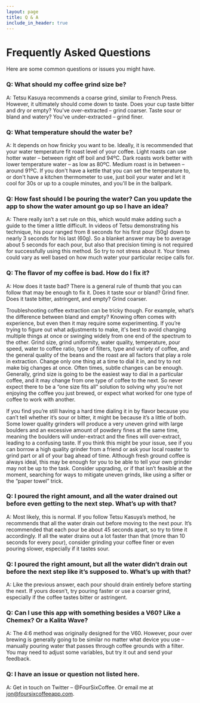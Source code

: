 ```yaml
---
layout: page
title: Q & A
include_in_header: true
---
```


# Frequently Asked Questions
Here are some common questions or issues you might have.

### Q: What should my coffee grind size be?
A: Tetsu Kasuya recommends a coarse grind, similar to French Press. However, it ultimately should come down to taste. Does your cup taste bitter and dry or empty? You've over-extracted – grind coarser. Taste sour or bland and watery? You've under-extracted – grind finer.
<br>
### Q: What temperature should the water be?
A: It depends on how finicky you want to be. Ideally, it is recommended that your water temperature fit roast level of your coffee. Light roasts can use hotter water – between right off boil and 94ºC. Dark roasts work better with lower temperature water – as low as 80ºC. Medium roast is in between – around 91ºC. If you don't have a kettle that you can set the temperature to, or don't have a kitchen thermometer to use, just boil your water and let it cool for 30s or up to a couple minutes, and you'll be in the ballpark.
<br>
### Q: How fast should I be pouring the water? Can you update the app to show the water amount go up so I have an idea?
A: There really isn’t a set rule on this, which would make adding such a guide to the timer a little difficult. In videos of Tetsu demonstrating his technique, his pour ranged from 8 seconds for his first pour (50g) down to nearly 3 seconds for his last (60g). So a blanket answer may be to average about 5 seconds for each pour, but also that precision timing is not required for successfully using this method. So try to not stress about it. Your times could vary as well based on how much water your particular recipe calls for.
<br>
### Q: The flavor of my coffee is bad. How do I fix it?
A: How does it taste bad? There is a general rule of thumb that you can follow that may be enough to fix it. Does it taste sour or bland? Grind finer. Does it taste bitter, astringent, and empty? Grind coarser.

Troubleshooting coffee extraction can be tricky though. For example, what’s the difference between bland and empty? Knowing often comes with experience, but even then it may require some experimenting. If you’re trying to figure out what adjustments to make, it's best to avoid changing multiple things at once or swinging widely from one end of the spectrum to the other. Grind size, grind uniformity, water quality, temperature, pour speed, water to coffee ratio, type of filters, type and variety of coffee, and the general quality of the beans and the roast are all factors that play a role in extraction. Change only one thing at a time to dial it in, and try to not make big changes at once. Often times, subtle changes can be enough. Generally, grind size is going to be the easiest way to dial in a particular coffee, and it may change from one type of coffee to the next. So never expect there to be a “one size fits all” solution to solving why you’re not enjoying the coffee you just brewed, or expect what worked for one type of coffee to work with another.

If you find you’re still having a hard time dialing it in by flavor because you can’t tell whether it’s sour or bitter, it might be because it’s a little of both. Some lower quality grinders will produce a very uneven grind with large boulders and an excessive amount of powdery fines at the same time, meaning the boulders will under-extract and the fines will over-extract, leading to a confusing taste. If you think this might be your issue, see if you can borrow a high quality grinder from a friend or ask your local roaster to grind part or all of your bag ahead of time. Although fresh ground coffee is always ideal, this may be enough for you to be able to tell your own grinder may not be up to the task. Consider upgrading, or if that isn’t feasible at the moment, searching for ways to mitigate uneven grinds, like using a sifter or the “paper towel” trick.
<br>
### Q: I poured the right amount, and all the water drained out before even getting to the next step. What’s up with that?
A: Most likely, this is normal. If you follow Tetsu Kasuya’s method, he recommends that all the water drain out before moving to the next pour. It’s recommended that each pour be about 45 seconds apart, so try to time it accordingly. If all the water drains out a lot faster than that (more than 10 seconds for every pour), consider grinding your coffee finer or even pouring slower, especially if it tastes sour.
<br>
### Q: I poured the right amount, but all the water didn’t drain out before the next step like it’s supposed to. What’s up with that?
A: Like the previous answer, each pour should drain entirely before starting the next. If yours doesn’t, try pouring faster or use a coarser grind, especially if the coffee tastes bitter or astringent.
<br>
### Q: Can I use this app with something besides a V60? Like a Chemex? Or a Kalita Wave?
A: The 4:6 method was originally designed for the V60. However, pour over brewing is generally going to be similar no matter what device you use – manually pouring water that passes through coffee grounds with a filter. You may need to adjust some variables, but try it out and send your feedback.
<br>
### Q: I have an issue or question not listed here.
A: Get in touch on Twitter – @FourSixCoffee. Or email me at jon@foursixcoffeeapp.com.
